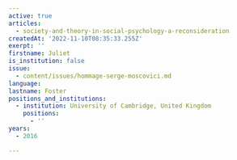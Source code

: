 ```yaml
---
active: true
articles:
  - society-and-theory-in-social-psychology-a-reconsideration
createdAt: '2022-11-10T08:35:33.255Z'
exerpt: ''
firstname: Juliet
is_institution: false
issue:
  - content/issues/hommage-serge-moscovici.md
language:
lastname: Foster
positions_and_institutions:
  - institution: University of Cambridge, United Kingdom
    positions:
      - ''
years:
  - 2016

---
```

